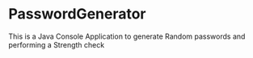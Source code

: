 # PasswordGenerator
 This is a Java Console Application to generate Random passwords and performing a Strength check
